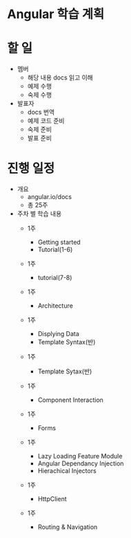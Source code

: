 # Angular 학습 계획
# 할 일
* 멤버
	* 해당 내용 docs 읽고 이해
	* 예제 수행
	* 숙제 수행
* 발표자
    * docs 번역
    * 예제 코드 준비
    * 숙제 준비
    * 발표 준비

# 진행 일정
* 개요
	* angular.io/docs
	* 총 25주
* 주차 별 학습 내용
    * 1주
        * Getting started
        * Tutorial(1-6)

    * 1주
        * tutorial(7-8)

    * 1주
        * Architecture

    * 1주
        * Displying Data
        * Template Syntax(반)

    * 1주
        * Template Sytax(반)

    * 1주
        * Component Interaction

    * 1주
        * Forms 

    * 1주
        * Lazy Loading Feature Module
        * Angular Dependancy Injection
        * Hierachical Injectors

    * 1주
        * HttpClient

    * 1주
        * Routing & Navigation
    
    
